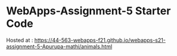 # WebApps-Assignment-5 Starter Code
Hosted at : https://44-563-webapps-f21.github.io/webapps-s21-assignment-5-Apurupa-mathi/animals.html